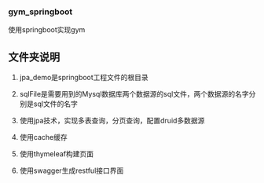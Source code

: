 ### gym_springboot
使用springboot实现gym
## 文件夹说明
1. jpa_demo是springboot工程文件的根目录  
2. sqlFile是需要用到的Mysql数据库两个数据源的sql文件，两个数据源的名字分别是sql文件的名字


1. 使用jpa技术，实现多表查询，分页查询，配置druid多数据源
2. 使用cache缓存
3. 使用thymeleaf构建页面
4. 使用swagger生成restful接口界面  
